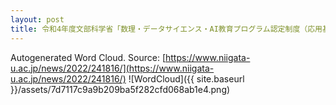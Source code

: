 ```yaml
---
layout: post
title: 令和4年度文部科学省「数理・データサイエンス・AI教育プログラム認定制度（応用基礎レベル）」に認定されました
---
```

Autogenerated Word Cloud.
Source\: [https://www.niigata-u.ac.jp/news/2022/241816/](https://www.niigata-u.ac.jp/news/2022/241816/)
![WordCloud]({{ site.baseurl }}/assets/7d7117c9a9b209ba5f282cfd068ab1e4.png)